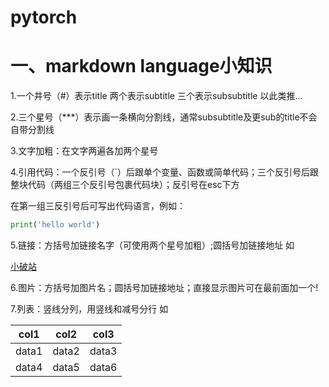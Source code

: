 # pytorch
# 一、markdown language小知识
1.一个井号（#）表示title 两个表示subtitle 三个表示subsubtitle 以此类推...

2.三个星号（***）表示画一条横向分割线，通常subsubtitle及更sub的title不会自带分割线

3.文字加粗：在文字两遍各加两个星号

4.引用代码：一个反引号（`）后跟单个变量、函数或简单代码；三个反引号后跟整块代码（两组三个反引号包裹代码块）；反引号在esc下方

在第一组三反引号后可写出代码语言，例如：

```python
print('hello world')
```

5.链接：方括号加链接名字（可使用两个星号加粗）;圆括号加链接地址  如

[小破站](https://www.bilibili.com/)

6.图片：方括号加图片名；圆括号加链接地址；直接显示图片可在最前面加一个!

7.列表：竖线分列，用竖线和减号分行   如

|col1|col2|col3|
|-|-|-|
|data1|data2|data3|
|data4|data5|data6|
